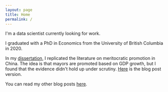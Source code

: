 ```yaml
---
layout: page
title: Home
permalink: /
---
```

I'm a data scientist currently looking for work.

I graduated with a PhD in Economics from the University of British Columbia in 2020.

In my [dissertation](https://michaelwiebe.com/research/), I replicated the literature on meritocratic promotion in China. The idea is that mayors are promoted based on GDP growth, but I found that the evidence didn't hold up under scrutiny. [Here](https://michaelwiebe.com/blog/2021/02/replications) is the blog post version.

You can read my other blog posts [here](https://michaelwiebe.com/blog/).

